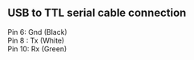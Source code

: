 ## USB to TTL serial cable connection

Pin 6: Gnd (Black)  
Pin 8 : Tx (White)  
Pin 10: Rx (Green)  
